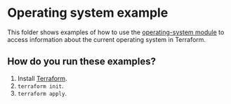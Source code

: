 # Operating system example

This folder shows examples of how to use the [operating-system module](https://github.com/terraform-modules-krish/terraform-aws-utilities/blob/v0.1.7/modules/operating-system) to access information
about the current operating system in Terraform.




## How do you run these examples?

1. Install [Terraform](https://www.terraform.io/).
1. `terraform init`.
1. `terraform apply`.



